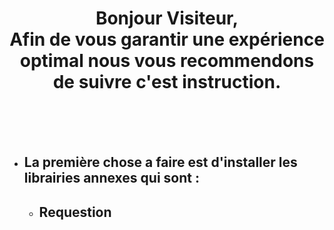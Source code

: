 # <center>Bonjour Visiteur, <br> Afin de vous garantir une expérience optimal nous vous recommendons de suivre c'est instruction.</center>

<br>
<br>
<br>

- ## La première chose a faire est d'installer les librairies annexes qui sont :
  - ## Requestion  